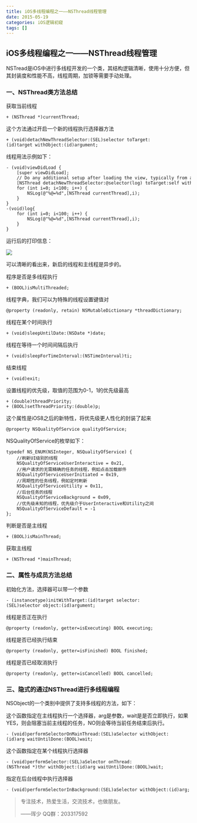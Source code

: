 ```yaml
---
title: iOS多线程编程之一——NSThread线程管理
date: 2015-05-19
categories: iOS逻辑初窥
tags: []
---
```

## iOS多线程编程之一——NSThread线程管理

NSTread是iOS中进行多线程开发的一个类，其结构逻辑清晰，使用十分方便，但其封装度和性能不高，线程周期，加锁等需要手动处理。

### 一、NSThread类方法总结

获取当前线程

```
+ (NSThread *)currentThread;
```

这个方法通过开启一个新的线程执行选择器方法

```
+ (void)detachNewThreadSelector:(SEL)selector toTarget:(id)target withObject:(id)argument;
```

线程用法示例如下：

```
- (void)viewDidLoad {
    [super viewDidLoad];
    // Do any additional setup after loading the view, typically from a nib.
    [NSThread detachNewThreadSelector:@selector(log) toTarget:self withObject:nil];
    for (int i=0; i<100; i++) {
        NSLog(@"%@=%d",[NSThread currentThread],i);
    }
}
-(void)log{
    for (int i=0; i<100; i++) {
        NSLog(@"%@=%d",[NSThread currentThread],i);
    }
}
```

运行后的打印信息：

![](http://static.oschina.net/uploads/space/2015/0518/172925_pg0a_2340880.png)

可以清晰的看出来，新启的线程和主线程是异步的。

程序是否是多线程执行

```
+ (BOOL)isMultiThreaded;
```

线程字典，我们可以为特殊的线程设置键值对

```
@property (readonly, retain) NSMutableDictionary *threadDictionary;
```

线程在某个时间执行

```
+ (void)sleepUntilDate:(NSDate *)date;
```

线程在等待一个时间间隔后执行

```
+ (void)sleepForTimeInterval:(NSTimeInterval)ti;
```

结束线程

```
+ (void)exit;
```

设置线程的优先级，取值的范围为0-1，1的优先级最高

```
+ (double)threadPriority;
+ (BOOL)setThreadPriority:(double)p;
```

这个属性是iOS8之后的新特性，将优先级更人性化的封装了起来

```
@property NSQualityOfService qualityOfService;
```

NSQualityOfService的枚举如下：

```
typedef NS_ENUM(NSInteger, NSQualityOfService) {
    //刷新UI级别的线程
    NSQualityOfServiceUserInteractive = 0x21,
    //用户请求的无需精确的任务的线程，例如点击加载邮件
    NSQualityOfServiceUserInitiated = 0x19,
    //周期性的任务线程，例如定时刷新
    NSQualityOfServiceUtility = 0x11,
    //后台任务的线程
    NSQualityOfServiceBackground = 0x09,
    //优先级未知的线程，优先级介于UserInteractive和Utility之间
    NSQualityOfServiceDefault = -1
};
```

判断是否是主线程

```
+ (BOOL)isMainThread;
```

获取主线程

```
+ (NSThread *)mainThread;
```

### 二、属性与成员方法总结

初始化方法，选择器可以带一个参数

```
- (instancetype)initWithTarget:(id)target selector:(SEL)selector object:(id)argument;
```

线程是否正在执行

```
@property (readonly, getter=isExecuting) BOOL executing;
```

线程是否已经执行结束

```
@property (readonly, getter=isFinished) BOOL finished;
```

线程是否已经取消执行

```
@property (readonly, getter=isCancelled) BOOL cancelled;
```

### 三、隐式的通过NSThread进行多线程编程

NSObject的一个类别中提供了支持多线程的方法，如下：

这个函数指定在主线程执行一个选择器，arg是参数，wait是是否立即执行，如果YES，则会阻塞当前主线程的任务，NO则会等待当前任务结束后执行。

```
- (void)performSelectorOnMainThread:(SEL)aSelector withObject:(id)arg waitUntilDone:(BOOL)wait;
```

这个函数指定在某个线程执行选择器

```
- (void)performSelector:(SEL)aSelector onThread:(NSThread *)thr withObject:(id)arg waitUntilDone:(BOOL)wait;
```

指定在后台线程中执行选择器

```
- (void)performSelectorInBackground:(SEL)aSelector withObject:(id)arg;
```

> 专注技术，热爱生活，交流技术，也做朋友。
> 
> ——珲少 QQ群：203317592
